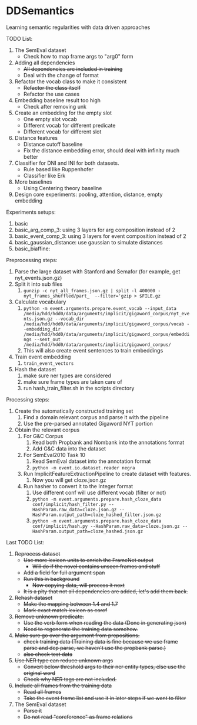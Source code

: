 # DDSemantics
Learning semantic regularities with data driven approaches

TODO List:
1. The SemEval dataset
    - Check how to map frame args to "arg0" form
1. Adding all dependencies
    - ~~All dependencies are included in training~~
    - Deal with the change of format
1. Refactor the vocab class to make it consistent
    - ~~Refactor the class itself~~
    - Refactor the use cases
1. Embedding baseline result too high
    - Check after removing unk
1. Create an embedding for the empty slot
    - One empty slot vocab
    - Different vocab for different predicate
    - Different vocab for different slot
1. Distance features
    - Distance cutoff baseline
    - Fix the distance embedding error, should deal with infinity much better
1. Classifier for DNI and INI for both datasets.
    - Rule based like Ruppenhofer
    - Classifier like Erk
1. More baselines
    - Using Centering theory baseline
1. Design core experiments: pooling, attention, distance, empty embedding


Experiments setups:
1. basic
1. basic_arg_comp_3: using 3 layers for arg composition instead of 2
1. basic_event_comp_3: using 3 layers for event composition instead of 2
1. basic_gaussian_distance: use gaussian to simulate distances
1. basic_biaffine:

Preprocessing steps:
1. Parse the large dataset with Stanford and Semafor (for example, get nyt_events.json.gz)
1. Split it into sub files 
    1. ```gunzip -c nyt_all_frames.json.gz | split -l 400000 - nyt_frames_shuffled/part_  --filter='gzip > $FILE.gz```
1. Calculate vocabulary
    1. ```python -m event.arguments.prepare.event_vocab --input_data /media/hdd/hdd0/data/arguments/implicit/gigaword_corpus/nyt_events.json.gz --vocab_dir /media/hdd/hdd0/data/arguments/implicit/gigaword_corpus/vocab --embedding_dir /media/hdd/hdd0/data/arguments/implicit/gigaword_corpus/embeddings --sent_out /media/hdd/hdd0/data/arguments/implicit/gigaword_corpus/```
    1. This will also create event sentences to train embeddings
1. Train event embedding
    1. ```train_event_vectors```
1. Hash the dataset
    1. make sure ner types are considered
    1. make sure frame types are taken care of 
    1. run hash_train_filter.sh in the scripts directory

Processing steps:
1. Create the automatically constructed training set
    1. Find a domain relevant corpus and parse it with the pipeline
    1. Use the pre-parsed annotated Gigaword NYT portion
1. Obtain the relevant corpus
    1. For G&C Corpus
        1. Read both Propbank and Nombank into the annotations format
        1. Add G&C data into the dataset        
    1. For SemEval2010 Task 10
        1. Read SemEval dataset into the annotation format
        1. ```python -m event.io.dataset.reader negra```
    1. Run ImplicitFeatureExtractionPipeline to create dataset with features.
        1. Now you will get cloze.json.gz
    1. Run hasher to convert it to the Integer format
        1. Use different conf will use different vocab (filter or not) 
        1. ```python -m event.arguments.prepare.hash_cloze_data conf/implicit/hash_filter.py --HashParam.raw_data=cloze.json.gz --HashParam.output_path=cloze_hashed_filter.json.gz```
        1. ```python -m event.arguments.prepare.hash_cloze_data conf/implicit/hash.py --HashParam.raw_data=cloze.json.gz --HashParam.output_path=cloze_hashed.json.gz```



Last TODO List:
1. ~~Reprocess dataset~~
    - ~~Use more lexicon units to enrich the FrameNet output~~
        - ~~Will do if the novel contains unseen frames and stuff~~
    - ~~Add a field for full argument span~~
    - ~~Run this in background~~
        - ~~Now copying data, will process it next~~
    - ~~It is a pity that not all dependencies are added, let's add them back.~~
1. ~~Rehash dataset~~
    - ~~Make the mapping between 1.4 and 1.7~~
    - ~~Mark exact match lexicon as coref~~
1. ~~Remove unknown predicate.~~
    - ~~Use the verb form when reading the data  (Done in generating json)~~
    - ~~Need to regenerate the training data somehow.~~
1. ~~Make sure go over the argument from prepositions.~~
    - ~~check training data (Training data is fine because we use frame parse 
    and dep parse, we haven't use the propbank parse.)~~
    - ~~also check test data~~
1. ~~Use NER type can reduce unknown args~~
    - ~~Convert below threshold args to their ner entity types, else use the original word~~
    - ~~Check why NER tags are not included.~~
1. ~~Include all frames from the training data~~
    - ~~Read all frames~~
    - ~~Take the event frame list and use it in later steps if we want to filter~~
1. The SemEval dataset
    - ~~Parse it~~
    - ~~Do not read "coreference" as frame relations~~
